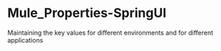 # Mule_Properties-SpringUI
Maintaining the key values for different environments and for different applications
